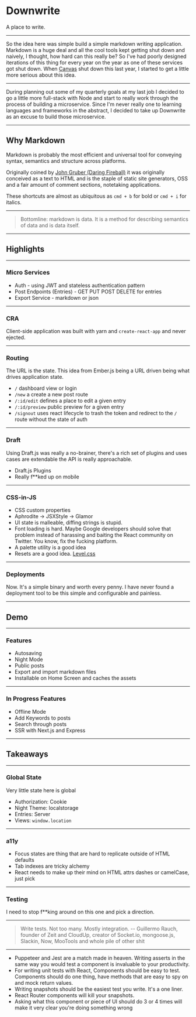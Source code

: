 # Downwrite

A place to write.

---

So the idea here was simple build a simple markdown writing application. Markdown is a huge deal and all the cool tools kept getting shut down and naively, I thought, how hard can this really be? So I've had poorly designed iterations of this thing for every year on the year as one of these services got shut down. When [Canvas](undefined) shut down this last year, I started to get a little more serious about this idea.


---

During planning out some of my quarterly goals at my last job I decided to go a little more full-stack with Node and start to really work through the process of building a microservice. Since I'm never really one to learning languages and frameworks in the abstract, I decided to take up Downwrite as an excuse to build those microservice.

---

## Why Markdown

Markdown is probably the most efficient and universal tool for conveying syntax, semantics and structure across platforms.

Originally coined by [John Gruber (Daring Fireball)](undefined) it was originally conceived as a text to HTML and is the staple of static site generators, OSS and a fair amount of comment sections, notetaking applications.

These shortcuts are almost as ubiquitous as `cmd + b` for bold or `cmd + i` for italics.

---

> Bottomline: markdown is data. It is a method for describing semantics of data and is data itself.

---

## Highlights

---

### Micro Services

- Auth - using JWT and stateless authentication pattern
- Post Endpoints (Entries) - GET PUT POST DELETE for entries
- Export Service - markdown or json

---

### CRA

Client-side application was built with yarn and `create-react-app` and never ejected.

---

### Routing

The URL is the state. This idea from Ember.js being a URL driven being what drives application state.

- `/` dashboard view or login
- `/new` a create a new post route
- `/:id/edit` defines a place to edit a given entry
- `/:id/preview` public preview for a given entry
- `/signout` uses react lifecycle to trash the token and redirect to the `/` route without the state of auth

---

### Draft

Using Draft.js was really a no-brainer, there's a rich set of plugins and uses cases are extendable the API is really approachable.

- Draft.js Plugins
- Really f**ked up on mobile

---

### CSS-in-JS

- CSS custom properties
- Aphrodite -> JSXStyle -> Glamor
- UI state is malleable, diffing strings is stupid.
- Font loading is hard. Maybe Google developers should solve that problem instead of harassing and baiting the React community on Twitter. You know, fix the fucking platform.
- A palette utility is a good idea
- Resets are a good idea. [Level.css](undefined) 

---

### Deployments

Now. It's a simple binary and worth every penny. I have never found a deployment tool to be this simple and configurable and painless.

--- 

## Demo

---

### Features

- Autosaving
- Night Mode
- Public posts
- Export and import markdown files
- Installable on Home Screen and caches the assets 

---

### In Progress Features

- Offline Mode
- Add Keywords to posts
- Search through posts
- SSR with Next.js and Express

---

## Takeaways

---

### Global State

Very little state here is global

- Authorization: Cookie
- Night Theme: localstorage
- Entries: Server
- Views: `window.location`

---

### a11y

- Focus states are thing that are hard to replicate outside of HTML defaults
- Tab indexes are tricky alchemy
- React needs to make up their mind on HTML attrs dashes or camelCase, just pick

---

### Testing

I need to stop f**king around on this one and pick a direction.

---

> Write tests. Not too many. Mostly integration. -- Guillermo Rauch, founder of Zeit and CloudUp, creator of Socket.io, mongoose.js, Slackin, Now, MooTools and whole pile of other shit

---

- Puppeteer and Jest are a match made in heaven. Writing asserts in the same way you would test a component is invaluable to your productivity.
- For writing unit tests with React, Components should be easy to test. Components should do one thing, have methods that are easy to spy on and mock return values.
- Writing snapshots should be the easiest test you write. It's a one liner.
- React Router components will kill your snapshots.
- Asking what this component or piece of UI should do 3 or 4 times will make it very clear you're doing something wrong

